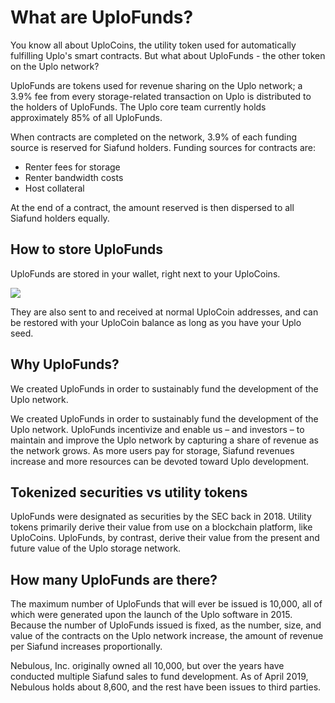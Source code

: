 # What are UploFunds?

You know all about UploCoins, the utility token used for automatically fulfilling Uplo's smart contracts. But what about UploFunds - the other token on the Uplo network?

UploFunds are tokens used for revenue sharing on the Uplo network; a 3.9% fee from every storage-related transaction on Uplo is distributed to the holders of UploFunds. The Uplo core team currently holds approximately 85% of all UploFunds.

When contracts are completed on the network, 3.9% of each funding source is reserved for Siafund holders. Funding sources for contracts are:

* Renter fees for storage
* Renter bandwidth costs
* Host collateral

At the end of a contract, the amount reserved is then dispersed to all Siafund holders equally.

## How to store UploFunds

UploFunds are stored in your wallet, right next to your UploCoins.

![](https://github.com/DavidMGilbert/uplo-support-docs/tree/431ec4c4cb7b7fe1321203b069ebf4981995d762/.gitbook/assets/uplofunds-close.png)

They are also sent to and received at normal UploCoin addresses, and can be restored with your UploCoin balance as long as you have your Uplo seed.

## Why UploFunds?

We created UploFunds in order to sustainably fund the development of the Uplo network.

We created UploFunds in order to sustainably fund the development of the Uplo network. UploFunds incentivize and enable us – and investors – to maintain and improve the Uplo network by capturing a share of revenue as the network grows. As more users pay for storage, Siafund revenues increase and more resources can be devoted toward Uplo development.

## Tokenized securities vs utility tokens

UploFunds were designated as securities by the SEC back in 2018. Utility tokens primarily derive their value from use on a blockchain platform, like UploCoins. UploFunds, by contrast, derive their value from the present and future value of the Uplo storage network.

## How many UploFunds are there?

The maximum number of UploFunds that will ever be issued is 10,000, all of which were generated upon the launch of the Uplo software in 2015. Because the number of UploFunds issued is fixed, as the number, size, and value of the contracts on the Uplo network increase, the amount of revenue per Siafund increases proportionally.

Nebulous, Inc. originally owned all 10,000, but over the years have conducted multiple Siafund sales to fund development. As of April 2019, Nebulous holds about 8,600, and the rest have been issues to third parties.

